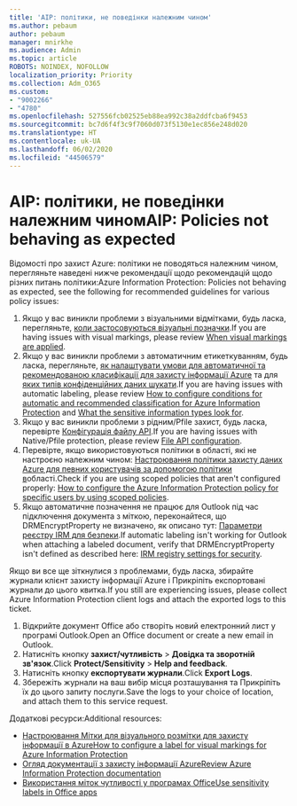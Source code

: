 ```yaml
---
title: 'AIP: політики, не поведінки належним чином'
ms.author: pebaum
author: pebaum
manager: mnirkhe
ms.audience: Admin
ms.topic: article
ROBOTS: NOINDEX, NOFOLLOW
localization_priority: Priority
ms.collection: Adm_O365
ms.custom:
- "9002266"
- "4780"
ms.openlocfilehash: 527556fcb02525eb88ea992c38a2ddfcba6f9453
ms.sourcegitcommit: bc7d6f4f3c9f7060d073f5130e1ec856e248d020
ms.translationtype: HT
ms.contentlocale: uk-UA
ms.lasthandoff: 06/02/2020
ms.locfileid: "44506579"
---
```

# <a name="aip-policies-not-behaving-as-expected"></a><span data-ttu-id="d780c-102">AIP: політики, не поведінки належним чином</span><span class="sxs-lookup"><span data-stu-id="d780c-102">AIP: Policies not behaving as expected</span></span>

<span data-ttu-id="d780c-103">Відомості про захист Azure: політики не поводяться належним чином, перегляньте наведені нижче рекомендації щодо рекомендацій щодо різних питань політики:</span><span class="sxs-lookup"><span data-stu-id="d780c-103">Azure Information Protection: Policies not behaving as expected, see the following for recommended guidelines for various policy issues:</span></span>

1. <span data-ttu-id="d780c-104">Якщо у вас виникли проблеми з візуальними відмітками, будь ласка, перегляньте, [коли застосовуються візуальні позначки](https://docs.microsoft.com/azure/information-protection/configure-policy-markings#when-visual-markings-are-applied).</span><span class="sxs-lookup"><span data-stu-id="d780c-104">If you are having issues with visual markings, please review [When visual markings are applied](https://docs.microsoft.com/azure/information-protection/configure-policy-markings#when-visual-markings-are-applied).</span></span>
2. <span data-ttu-id="d780c-105">Якщо у вас виникли проблеми з автоматичним етикеткуванням, будь ласка, перегляньте, [як налаштувати умови для автоматичної та рекомендованою класифікації для захисту інформації Azure](https://docs.microsoft.com/azure/information-protection/configure-policy-classification) та для [яких типів конфіденційних даних шукати](https://docs.microsoft.com/microsoft-365/compliance/sensitive-information-type-entity-definitions).</span><span class="sxs-lookup"><span data-stu-id="d780c-105">If you are having issues with automatic labeling, please review [How to configure conditions for automatic and recommended classification for Azure Information Protection](https://docs.microsoft.com/azure/information-protection/configure-policy-classification) and [What the sensitive information types look for](https://docs.microsoft.com/microsoft-365/compliance/sensitive-information-type-entity-definitions).</span></span>
3. <span data-ttu-id="d780c-106">Якщо у вас виникли проблеми з рідним/Pfile захист, будь ласка, перевірте [Конфігурація файлу API](https://docs.microsoft.com/azure/information-protection/develop/file-api-configuration).</span><span class="sxs-lookup"><span data-stu-id="d780c-106">If you are having issues with Native/Pfile protection, please review [File API configuration](https://docs.microsoft.com/azure/information-protection/develop/file-api-configuration).</span></span>
4. <span data-ttu-id="d780c-107">Перевірте, якщо використовуються політики в області, які не настроєно належним чином: [Настроювання політики захисту даних Azure для певних користувачів за допомогою політики в](https://docs.microsoft.com/azure/information-protection/configure-policy-scope)області.</span><span class="sxs-lookup"><span data-stu-id="d780c-107">Check if you are using scoped policies that aren't configured properly: [How to configure the Azure Information Protection policy for specific users by using scoped policies](https://docs.microsoft.com/azure/information-protection/configure-policy-scope).</span></span>
5. <span data-ttu-id="d780c-108">Якщо автоматичне позначення не працює для Outlook під час підключення документа з міткою, переконайтеся, що DRMEncryptProperty не визначено, як описано тут: [Параметри реєстру IRM для безпеки](https://docs.microsoft.com/deployoffice/security/protect-sensitive-messages-and-documents-by-using-irm-in-office#office-2016-irm-registry-key-options).</span><span class="sxs-lookup"><span data-stu-id="d780c-108">If automatic labeling isn't working for Outlook when attaching a labeled document, verify that DRMEncryptProperty isn't defined as described here: [IRM registry settings for security](https://docs.microsoft.com/deployoffice/security/protect-sensitive-messages-and-documents-by-using-irm-in-office#office-2016-irm-registry-key-options).</span></span>

<span data-ttu-id="d780c-109">Якщо ви все ще зіткнулися з проблемами, будь ласка, збирайте журнали клієнт захисту інформації Azure і Прикріпіть експортовані журнали до цього квитка.</span><span class="sxs-lookup"><span data-stu-id="d780c-109">If you still are experiencing issues, please collect Azure Information Protection client logs and attach the exported logs to this ticket.</span></span>

1. <span data-ttu-id="d780c-110">Відкрийте документ Office або створіть новий електронний лист у програмі Outlook.</span><span class="sxs-lookup"><span data-stu-id="d780c-110">Open an Office document or create a new email in Outlook.</span></span>
2. <span data-ttu-id="d780c-111">Натисніть кнопку **захист/чутливість**  >  **Довідка та зворотній зв'язок**.</span><span class="sxs-lookup"><span data-stu-id="d780c-111">Click **Protect/Sensitivity** > **Help and feedback**.</span></span>
3. <span data-ttu-id="d780c-112">Натисніть кнопку **експортувати журнали**.</span><span class="sxs-lookup"><span data-stu-id="d780c-112">Click **Export Logs**.</span></span>
4. <span data-ttu-id="d780c-113">Збережіть журнали на ваш вибір місця розташування та Прикріпіть їх до цього запиту послуги.</span><span class="sxs-lookup"><span data-stu-id="d780c-113">Save the logs to your choice of location, and attach them to this service request.</span></span>

<span data-ttu-id="d780c-114">Додаткові ресурси:</span><span class="sxs-lookup"><span data-stu-id="d780c-114">Additional resources:</span></span>

- [<span data-ttu-id="d780c-115">Настроювання Мітки для візуального розмітки для захисту інформації в Azure</span><span class="sxs-lookup"><span data-stu-id="d780c-115">How to configure a label for visual markings for Azure Information Protection</span></span>](https://docs.microsoft.com/azure/information-protection/configure-policy-markings)
- [<span data-ttu-id="d780c-116">Огляд документації з захисту інформації Azure</span><span class="sxs-lookup"><span data-stu-id="d780c-116">Review Azure Information Protection documentation</span></span>](https://docs.microsoft.com/azure/information-protection/what-is-information-protection)
- [<span data-ttu-id="d780c-117">Використання міток чутливості у програмах Office</span><span class="sxs-lookup"><span data-stu-id="d780c-117">Use sensitivity labels in Office apps</span></span>](https://docs.microsoft.com/microsoft-365/compliance/sensitivity-labels-office-apps)

